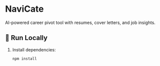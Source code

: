 # NaviCate

AI-powered career pivot tool with resumes, cover letters, and job insights.

## 🚀 Run Locally
1. Install dependencies:
   ```bash
   npm install
